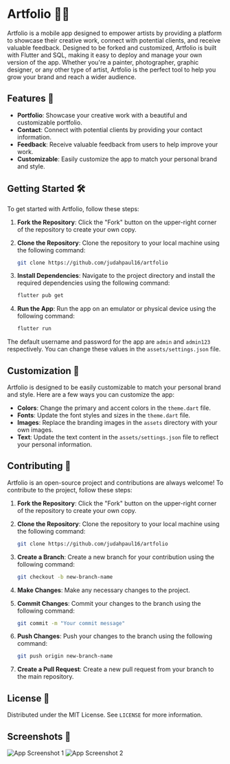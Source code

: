 # Artfolio 📱🎨
 Artfolio is a mobile app designed to empower artists by providing a platform to showcase their creative work, connect with potential clients, and receive valuable feedback. Designed to be forked and customized, Artfolio is built with Flutter and SQL, making it easy to deploy and manage your own version of the app. Whether you're a painter, photographer, graphic designer, or any other type of artist, Artfolio is the perfect tool to help you grow your brand and reach a wider audience.

## Features 🚀
- **Portfolio**: Showcase your creative work with a beautiful and customizable portfolio.
- **Contact**: Connect with potential clients by providing your contact information.
- **Feedback**: Receive valuable feedback from users to help improve your work.
- **Customizable**: Easily customize the app to match your personal brand and style.

## Getting Started 🛠
To get started with Artfolio, follow these steps:

1. **Fork the Repository**: Click the "Fork" button on the upper-right corner of the repository to create your own copy.

2. **Clone the Repository**: Clone the repository to your local machine using the following command:
   ```sh
   git clone https://github.com/judahpaul16/artfolio
    ```

3. **Install Dependencies**: Navigate to the project directory and install the required dependencies using the following command:
    ```sh
    flutter pub get
    ```

4. **Run the App**: Run the app on an emulator or physical device using the following command:
    ```sh
    flutter run
    ```

The default username and password for the app are `admin` and `admin123` respectively. You can change these values in the `assets/settings.json` file.

## Customization 🎨
Artfolio is designed to be easily customizable to match your personal brand and style. Here are a few ways you can customize the app:

- **Colors**: Change the primary and accent colors in the `theme.dart` file.
- **Fonts**: Update the font styles and sizes in the `theme.dart` file.
- **Images**: Replace the branding images in the `assets` directory with your own images.
- **Text**: Update the text content in the `assets/settings.json` file to reflect your personal information.

## Contributing 🤝
Artfolio is an open-source project and contributions are always welcome! To contribute to the project, follow these steps:

1. **Fork the Repository**: Click the "Fork" button on the upper-right corner of the repository to create your own copy.

2. **Clone the Repository**: Clone the repository to your local machine using the following command:
   ```sh
   git clone https://github.com/judahpaul16/artfolio
    ```

3. **Create a Branch**: Create a new branch for your contribution using the following command:
    ```sh
    git checkout -b new-branch-name
    ```

4. **Make Changes**: Make any necessary changes to the project.

5. **Commit Changes**: Commit your changes to the branch using the following command:
    ```sh
    git commit -m "Your commit message"
    ```

6. **Push Changes**: Push your changes to the branch using the following command:
    ```sh
    git push origin new-branch-name
    ```

7. **Create a Pull Request**: Create a new pull request from your branch to the main repository.


## License 📝

Distributed under the MIT License. See `LICENSE` for more information.

## Screenshots 📸
![App Screenshot 1](screenshots/screenshot1.png)
![App Screenshot 2](screenshots/screenshot2.png)